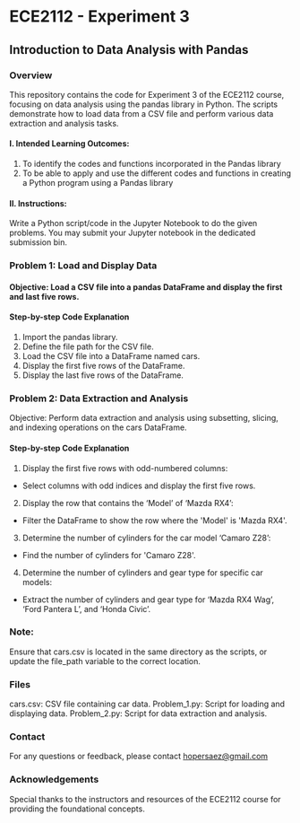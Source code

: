 # ECE2112 - Experiment 3
## Introduction to Data Analysis with Pandas

### Overview
This repository contains the code for Experiment 3 of the ECE2112 course, focusing on data analysis using the pandas library in Python. The scripts demonstrate how to load data from a CSV file and perform various data extraction and analysis tasks.

#### I. Intended Learning Outcomes:
1. To identify the codes and functions incorporated in the Pandas library
2. To be able to apply and use the different codes and functions in creating a Python program using a Pandas library

#### II. Instructions:
Write a Python script/code in the Jupyter Notebook to do the given problems. You may submit your Jupyter
notebook in the dedicated submission bin.

### Problem 1: Load and Display Data
#### Objective: Load a CSV file into a pandas DataFrame and display the first and last five rows.

#### Step-by-step Code Explanation
1. Import the pandas library.
2. Define the file path for the CSV file.
3. Load the CSV file into a DataFrame named cars.
4. Display the first five rows of the DataFrame.
5. Display the last five rows of the DataFrame.

### Problem 2: Data Extraction and Analysis
Objective: Perform data extraction and analysis using subsetting, slicing, and indexing operations on the cars DataFrame.

#### Step-by-step Code Explanation

1. Display the first five rows with odd-numbered columns:
- Select columns with odd indices and display the first five rows.

2. Display the row that contains the ‘Model’ of ‘Mazda RX4’:
- Filter the DataFrame to show the row where the 'Model' is 'Mazda RX4'.

3. Determine the number of cylinders for the car model ‘Camaro Z28’:
- Find the number of cylinders for 'Camaro Z28'.

4. Determine the number of cylinders and gear type for specific car models:
- Extract the number of cylinders and gear type for ‘Mazda RX4 Wag’, ‘Ford Pantera L’, and ‘Honda Civic’.

### Note:
Ensure that cars.csv is located in the same directory as the scripts, or update the file_path variable to the correct location.

### Files
cars.csv: CSV file containing car data.
Problem_1.py: Script for loading and displaying data.
Problem_2.py: Script for data extraction and analysis.

### Contact
For any questions or feedback, please contact hopersaez@gmail.com

### Acknowledgements
Special thanks to the instructors and resources of the ECE2112 course for providing the foundational concepts.
